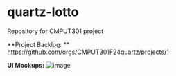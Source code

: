 # quartz-lotto
Repository for CMPUT301 project

**Project Backlog: **
https://github.com/orgs/CMPUT301F24quartz/projects/1



**UI Mockups:**
![image](https://github.com/user-attachments/assets/75978685-9878-4a16-b9cb-aa6bce01100c)

